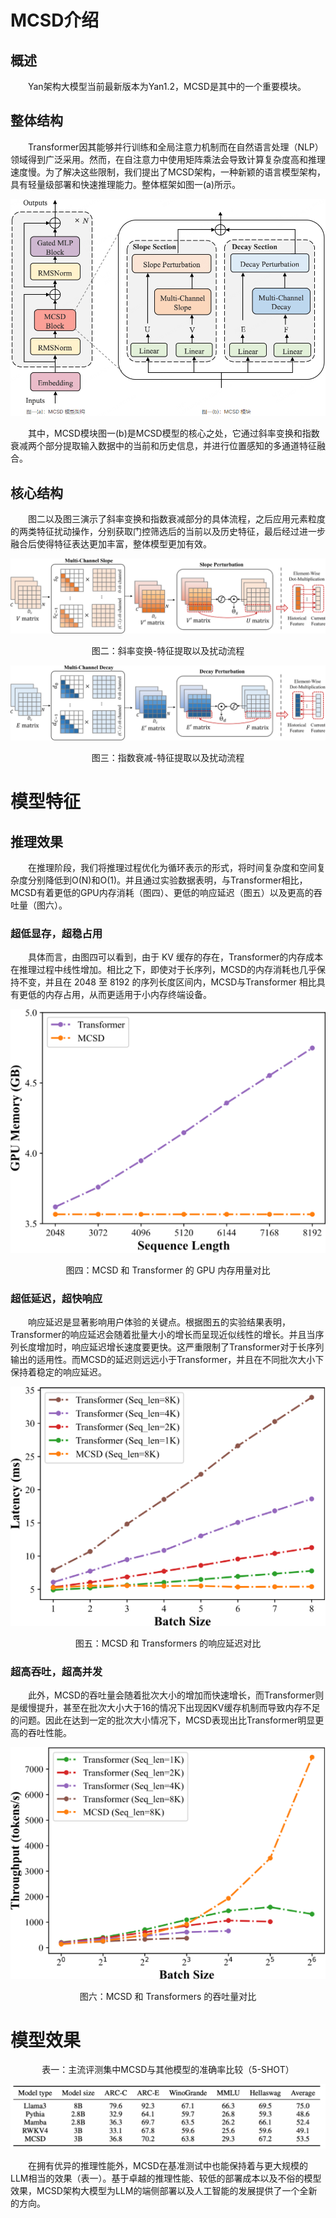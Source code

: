 # MCSD介绍

## **概述**
&emsp;&emsp;Yan架构大模型当前最新版本为Yan1.2，MCSD是其中的一个重要模块。
## **整体结构**
&emsp;&emsp;Transformer因其能够并行训练和全局注意力机制而在自然语言处理（NLP）领域得到广泛采用。然而，在自注意力中使用矩阵乘法会导致计算复杂度高和推理速度慢。为了解决这些限制，我们提出了MCSD架构，一种新颖的语言模型架构，具有轻量级部署和快速推理能力。整体框架如图一(a)所示。

![](imgs/Aspose.Words.6d570613-0490-413b-a58f-b3419b38ed39.001.png)

&emsp;&emsp;其中，MCSD模块图一(b)是MCSD模型的核心之处，它通过斜率变换和指数衰减两个部分提取输入数据中的当前和历史信息，并进行位置感知的多通道特征融合。

## **核心结构**
&emsp;&emsp;图二以及图三演示了斜率变换和指数衰减部分的具体流程，之后应用元素粒度的两类特征扰动操作，分别获取门控筛选后的当前以及历史特征，最后经过进一步融合后使得特征表达更加丰富，整体模型更加有效。

![](imgs/Aspose.Words.6d570613-0490-413b-a58f-b3419b38ed39.002.png)

<p style="text-align: center">图二：斜率变换-特征提取以及扰动流程</p>

![](imgs/Aspose.Words.6d570613-0490-413b-a58f-b3419b38ed39.003.png)
<p style="text-align: center">图三：指数衰减-特征提取以及扰动流程</p>

# **模型特征**
## **推理效果**
&emsp;&emsp;在推理阶段，我们将推理过程优化为循环表示的形式，将时间复杂度和空间复杂度分别降低到O(N)和O(1)。并且通过实验数据表明，与Transformer相比，MCSD有着更低的GPU内存消耗（图四）、更低的响应延迟（图五）以及更高的吞吐量（图六）。
### **超低显存，超稳占用**
&emsp;&emsp;具体而言，由图四可以看到，由于 KV 缓存的存在，Transformer的内存成本在推理过程中线性增加。相比之下，即使对于长序列，MCSD的内存消耗也几乎保持不变，并且在 2048 至 8192 的序列长度区间内，MCSD与Transformer 相比具有更低的内存占用，从而更适用于小内存终端设备。

![](imgs/Aspose.Words.6d570613-0490-413b-a58f-b3419b38ed39.004.png)

<p style="text-align: center">图四：MCSD 和 Transformer 的 GPU 内存用量对比</p>


### **超低延迟，超快响应**
&emsp;&emsp;响应延迟是显著影响用户体验的关键点。根据图五的实验结果表明，Transformer的响应延迟会随着批量大小的增长而呈现近似线性的增长。并且当序列长度增加时，响应延迟增长速度要更快。这严重限制了Transformer对于长序列输出的适用性。而MCSD的延迟则远远小于Transformer，并且在不同批次大小下保持着稳定的响应延迟。

![](imgs/Aspose.Words.6d570613-0490-413b-a58f-b3419b38ed39.005.png)
<p style="text-align: center">图五：MCSD 和 Transformers 的响应延迟对比</p>


### **超高吞吐，超高并发**
&emsp;&emsp;此外，MCSD的吞吐量会随着批次大小的增加而快速增长，而Transformer则是缓慢提升，甚至在批次大小大于16的情况下出现因KV缓存机制而导致内存不足的问题。因此在达到一定的批次大小情况下，MCSD表现出比Transformer明显更高的吞吐性能。

![](imgs/Aspose.Words.6d570613-0490-413b-a58f-b3419b38ed39.006.png)

<p style="text-align: center">图六：MCSD 和 Transformers 的吞吐量对比</p>

# **模型效果**
<p style="text-align: center">表一：主流评测集中MCSD与其他模型的准确率比较（5-SHOT）</p>

![](imgs/Aspose.Words.6d570613-0490-413b-a58f-b3419b38ed39.007.png)

&emsp;&emsp;在拥有优异的推理性能外，MCSD在基准测试中也能保持着与更大规模的LLM相当的效果（表一）。基于卓越的推理性能、较低的部署成本以及不俗的模型效果，MCSD架构大模型为LLM的端侧部署以及人工智能的发展提供了一个全新的方向。
